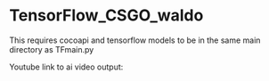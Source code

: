 # TensorFlow_CSGO_waldo
This requires cocoapi and tensorflow models to be in the same main directory as TFmain.py

Youtube link to ai video output:
